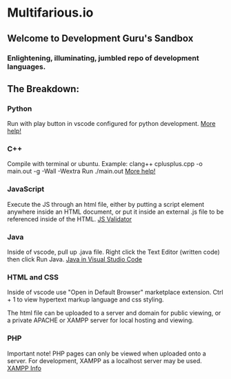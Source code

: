 # Multifarious.io

## Welcome to Development Guru's Sandbox

### Enlightening, illuminating, jumbled repo of development languages.

## The Breakdown:

### Python
Run with play button in vscode configured for python development.
[More help!](https://code.visualstudio.com/docs/python/python-tutorial)

### C++
Compile with terminal or ubuntu. 
Example: clang++ cplusplus.cpp -o main.out -g -Wall -Wextra
Run ./main.out
[More help!](https://www.tutorialspoint.com/How-to-compile-and-run-the-Cplusplus-program)

### JavaScript
Execute the JS through an html file, either by putting a script element anywhere inside an HTML document, or put it inside an external .js file to be referenced inside of the HTML.
[JS Validator](https://beautifytools.com/javascript-validator.php)

### Java

Inside of vscode, pull up .java file. Right click the Text Editor (written code) then click Run Java. 
[Java in Visual Studio Code](https://code.visualstudio.com/docs/languages/java)

### HTML and CSS
Inside of vscode use "Open in Default Browser" marketplace extension. Ctrl + 1 to view hypertext markup language and css styling. 

The html file can be uploaded to a server and domain for public viewing, or a private APACHE or XAMPP server for local hosting and viewing.

### PHP
Important note! PHP pages can only be viewed when uploaded onto a server. For development, XAMPP as a localhost server may be used. 
[XAMPP Info](https://www.apachefriends.org/index.html)